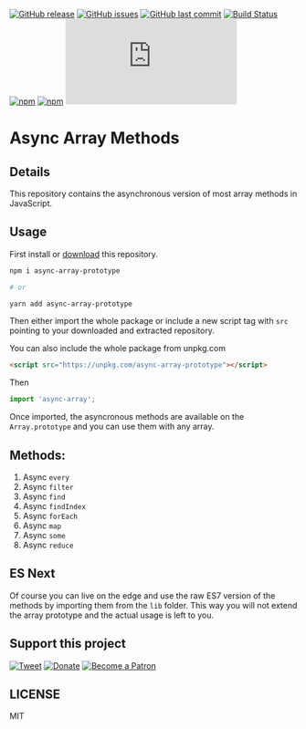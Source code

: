 [![GitHub release](https://img.shields.io/github/release/scriptex/async-array-prototype.svg)](https://github.com/scriptex/async-array-prototype/releases/latest)
[![GitHub issues](https://img.shields.io/github/issues/scriptex/async-array-prototype.svg)](https://github.com/scriptex/async-array-prototype/issues)
[![GitHub last commit](https://img.shields.io/github/last-commit/scriptex/async-array-prototype.svg)](https://github.com/scriptex/async-array-prototype/commits/master)
[![Build Status](https://travis-ci.com/scriptex/async-array-prototype.svg?branch=master)](https://travis-ci.com/scriptex/async-array-prototype)
[![npm](https://img.shields.io/npm/dt/async-array-prototype.svg)](https://www.npmjs.com/package/async-array-prototype)
[![npm](https://img.shields.io/npm/v/async-array-prototype.svg)](https://www.npmjs.com/package/async-array-prototype)
[![Analytics](https://ga-beacon.appspot.com/UA-83446952-1/github.com/scriptex/async-array-prototype/README.md)](https://github.com/scriptex/async-array-prototype/)

# Async Array Methods

## Details

This repository contains the asynchronous version of most array methods in JavaScript.

## Usage

First install or [download](https://github.com/scriptex/async-array/archive/master.zip) this repository.

```sh
npm i async-array-prototype

# or

yarn add async-array-prototype
```

Then either import the whole package or include a new script tag with `src` pointing to your downloaded and extracted repository.

You can also include the whole package from unpkg.com

```html
<script src="https://unpkg.com/async-array-prototype"></script>
```

Then 

```javascript
import 'async-array';
```

Once imported, the asyncronous methods are available on the `Array.prototype` and you can use them with any array.

## Methods:

1. Async `every`
2. Async `filter`
3. Async `find`
4. Async `findIndex`
5. Async `forEach`
6. Async `map`
7. Async `some`
8. Async `reduce`

## ES Next

Of course you can live on the edge and use the raw ES7 version of the methods by importing them from the `lib` folder.
This way you will not extend the array prototype and the actual usage is left to you.

## Support this project

[![Tweet](https://img.shields.io/badge/Tweet-Share_this_repository-blue.svg?style=flat-square&logo=twitter&color=38A1F3)](https://twitter.com/intent/tweet?text=Checkout%20this%20awesome%20software%20project%3A&url=https%3A%2F%2Fgithub.com%2Fscriptex%2Fasync-array-prototype&via=scriptexbg&hashtags=software%2Cgithub%2Ccode%2Cawesome)
[![Donate](https://img.shields.io/badge/Donate-Support_me_on_PayPal-blue.svg?style=flat-square&logo=paypal&color=222d65)](https://www.paypal.me/scriptex)
[![Become a Patron](https://img.shields.io/badge/Become_Patron-Support_me_on_Patreon-blue.svg?style=flat-square&logo=patreon&color=e64413)](https://www.patreon.com/atanas)

## LICENSE

MIT
